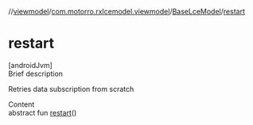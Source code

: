 //[viewmodel](../../index.md)/[com.motorro.rxlcemodel.viewmodel](../index.md)/[BaseLceModel](index.md)/[restart](restart.md)



# restart  
[androidJvm]  
Brief description  


Retries data subscription from scratch

  
Content  
abstract fun [restart](restart.md)()  




